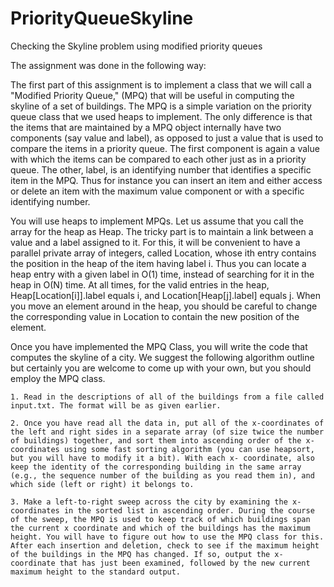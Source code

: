 # PriorityQueueSkyline
Checking the Skyline problem using modified priority queues

The assignment was done in the following way:

The first part of this assignment is to implement a class that we will call a "Modified Priority Queue," (MPQ) that will be useful in computing the skyline of a set of buildings. The MPQ is a simple variation on the priority queue class that we used heaps to implement. The only difference is that the items that are maintained by a MPQ object internally have two components (say value and label), as opposed to just a value that is used to compare the items in a priority queue. The first component is again a value with which the items can be compared to each other just as in a priority queue. The other, label, is an identifying number that identifies a specific item in the MPQ. Thus for instance you can insert an item and either access or delete an item with the maximum value component or with a specific identifying number.

You will use heaps to implement MPQs. Let us assume that you call the array for the heap as Heap. The tricky part is to maintain a link between a value and a label assigned to it. For this, it will be convenient to have a parallel private array of integers, called Location, whose ith entry contains the position in the heap of the item having label i. Thus you can locate a heap entry with a given label in O(1) time, instead of searching for it in the heap in O(N) time. At all times, for the valid entries in the heap, Heap[Location[i]].label equals i, and Location[Heap[j].label] equals j. When you move an element around in the heap, you should be careful to change the corresponding value in Location to contain the new position of the element.

Once you have implemented the MPQ Class, you will write the code that computes the skyline of a city. We suggest the following algorithm outline but certainly you are welcome to come up with your own, but you should employ the MPQ class.

    1. Read in the descriptions of all of the buildings from a file called input.txt. The format will be as given earlier.

    2. Once you have read all the data in, put all of the x-coordinates of the left and right sides in a separate array (of size twice the number of buildings) together, and sort them into ascending order of the x-coordinates using some fast sorting algorithm (you can use heapsort, but you will have to modify it a bit). With each x- coordinate, also keep the identity of the corresponding building in the same array (e.g., the sequence number of the building as you read them in), and which side (left or right) it belongs to.

    3. Make a left-to-right sweep across the city by examining the x-coordinates in the sorted list in ascending order. During the course of the sweep, the MPQ is used to keep track of which buildings span the current x coordinate and which of the buildings has the maximum height. You will have to figure out how to use the MPQ class for this. After each insertion and deletion, check to see if the maximum height of the buildings in the MPQ has changed. If so, output the x- coordinate that has just been examined, followed by the new current maximum height to the standard output.